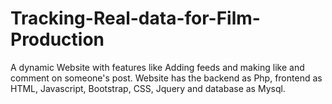 # Tracking-Real-data-for-Film-Production
A dynamic Website with features like Adding feeds and making like and comment on someone's post. 
Website has the backend as Php, frontend as HTML, Javascript, Bootstrap, CSS, Jquery and database as Mysql. 
